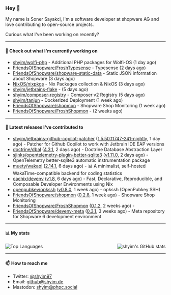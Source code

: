 ### Hey 👋

My name is Soner Sayakci, I'm a software developer at shopware AG and love contributing to open-source projects.

Curious what I've been working on recently?

---

#### 👷 Check out what I'm currently working on

- [shyim/wolfi-php](https://github.com/shyim/wolfi-php) - Additional PHP packages for Wolfi-OS (1 day ago)
- [FriendsOfShopware/FroshTypesense](https://github.com/FriendsOfShopware/FroshTypesense) - Typesense (2 days ago)
- [FriendsOfShopware/shopware-static-data](https://github.com/FriendsOfShopware/shopware-static-data) - Static JSON information about Shopware (3 days ago)
- [NixOS/nixpkgs](https://github.com/NixOS/nixpkgs) - Nix Packages collection &amp; NixOS (3 days ago)
- [shyim/jetbrains-flake](https://github.com/shyim/jetbrains-flake) -  (5 days ago)
- [shyim/composer-registry](https://github.com/shyim/composer-registry) - Composer v2 Registry (5 days ago)
- [shyim/tanjun](https://github.com/shyim/tanjun) - Dockerized Deployment (1 week ago)
- [FriendsOfShopware/shopmon](https://github.com/FriendsOfShopware/shopmon) - Shopware Shop Monitoring (1 week ago)
- [FriendsOfShopware/FroshShopmon](https://github.com/FriendsOfShopware/FroshShopmon) -  (2 weeks ago)

---

#### 🔭 Latest releases I've contributed to

- [shyim/jetbrains-github-copilot-patcher](https://github.com/shyim/jetbrains-github-copilot-patcher) ([1.5.50.11747-241-nightly](https://github.com/shyim/jetbrains-github-copilot-patcher/releases/tag/1.5.50.11747-241-nightly), 1 day ago) - Patcher for Github Copilot to work with Jetbrain IDE EAP versions
- [doctrine/dbal](https://github.com/doctrine/dbal) ([4.3.1](https://github.com/doctrine/dbal/releases/tag/4.3.1), 2 days ago) - Doctrine Database Abstraction Layer
- [sjinks/opentelemetry-plugin-better-sqlite3](https://github.com/sjinks/opentelemetry-plugin-better-sqlite3) ([v1.11.0](https://github.com/sjinks/opentelemetry-plugin-better-sqlite3/releases/tag/v1.11.0), 2 days ago) - OpenTelemetry better-sqlite3 automatic instrumentation package
- [muety/wakapi](https://github.com/muety/wakapi) ([2.14.1](https://github.com/muety/wakapi/releases/tag/2.14.1), 6 days ago) - 📊 A minimalist, self-hosted WakaTime-compatible backend for coding statistics
- [cachix/devenv](https://github.com/cachix/devenv) ([v1.8](https://github.com/cachix/devenv/releases/tag/v1.8), 6 days ago) - Fast, Declarative, Reproducible, and Composable Developer Environments using Nix
- [openpubkey/opkssh](https://github.com/openpubkey/opkssh) ([v0.8.0](https://github.com/openpubkey/opkssh/releases/tag/v0.8.0), 1 week ago) - opkssh (OpenPubkey SSH)
- [FriendsOfShopware/shopmon](https://github.com/FriendsOfShopware/shopmon) ([0.2.8](https://github.com/FriendsOfShopware/shopmon/releases/tag/0.2.8), 1 week ago) - Shopware Shop Monitoring
- [FriendsOfShopware/FroshShopmon](https://github.com/FriendsOfShopware/FroshShopmon) ([0.1.2](https://github.com/FriendsOfShopware/FroshShopmon/releases/tag/0.1.2), 2 weeks ago) - 
- [FriendsOfShopware/devenv-meta](https://github.com/FriendsOfShopware/devenv-meta) ([0.3.1](https://github.com/FriendsOfShopware/devenv-meta/releases/tag/0.3.1), 3 weeks ago) - Meta repository for Shopware 6 development environment

---

#### 📊 My stats

<img align="right" alt="shyim's GitHub stats" src="https://github-readme-stats.vercel.app/api?username=shyim&count_private=1&show_icons=true&" />

![Top Languages](https://github-readme-stats.vercel.app/api/top-langs/?username=shyim)

---

#### 📫 How to reach me

- Twitter: [@shyim97](https://twitter.com/shyim97)
- Email: [github@shyim.de](mailto://github@shyim.de)
- Mastodon: <a rel="me" href="https://phpc.social/@shyim">shyim@phpc.social</a>
